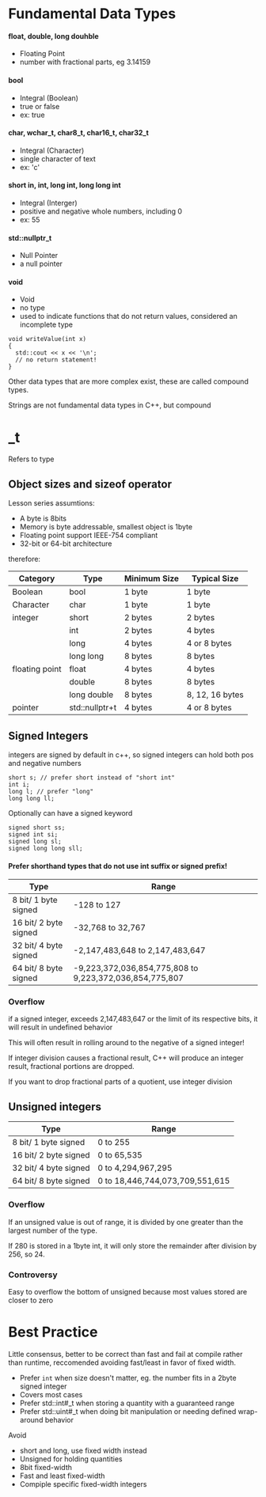 # Fundamental Data Types

#### float, double, long douhble

- Floating Point
- number with fractional parts, eg 3.14159

#### bool

- Integral (Boolean)
- true or false
- ex: true

#### char, wchar_t, char8_t, char16_t, char32_t

- Integral (Character)
- single character of text
- ex: 'c'

#### short in, int, long int, long long int

- Integral (Interger)
- positive and negative whole numbers, including 0
- ex: 55

#### std::nullptr_t

- Null Pointer
- a null pointer

#### void

- Void
- no type
- used to indicate functions that do not return values, considered an incomplete type

```
void writeValue(int x)
{
  std::cout << x << '\n';
  // no return statement!
}
```

Other data types that are more complex exist, these are called compound types.

Strings are not fundamental data types in C++, but compound

# \_t

Refers to type

## Object sizes and sizeof operator

Lesson series assumtions:

- A byte is 8bits
- Memory is byte addressable, smallest object is 1byte
- Floating point support IEEE-754 compliant
- 32-bit or 64-bit architecture

therefore:

| Category       | Type           | Minimum Size | Typical Size    |
| -------------- | -------------- | ------------ | --------------- |
| Boolean        | bool           | 1 byte       | 1 byte          |
| Character      | char           | 1 byte       | 1 byte          |
| integer        | short          | 2 bytes      | 2 bytes         |
|                | int            | 2 bytes      | 4 bytes         |
|                | long           | 4 bytes      | 4 or 8 bytes    |
|                | long long      | 8 bytes      | 8 bytes         |
| floating point | float          | 4 bytes      | 4 bytes         |
|                | double         | 8 bytes      | 8 bytes         |
|                | long double    | 8 bytes      | 8, 12, 16 bytes |
| pointer        | std::nullptr+t | 4 bytes      | 4 or 8 bytes    |

## Signed Integers

integers are signed by default in c++, so signed integers can hold both pos and negative numbers

```
short s; // prefer short instead of "short int"
int i;
long l; // prefer "long"
long long ll;
```

Optionally can have a signed keyword

```
signed short ss;
signed int si;
signed long sl;
signed long long sll;
```

#### Prefer shorthand types that do not use int suffix or signed prefix!

| Type                  | Range                                                   |
| --------------------- | ------------------------------------------------------- |
| 8 bit/ 1 byte signed  | -128 to 127                                             |
| 16 bit/ 2 byte signed | -32,768 to 32,767                                       |
| 32 bit/ 4 byte signed | -2,147,483,648 to 2,147,483,647                         |
| 64 bit/ 8 byte signed | -9,223,372,036,854,775,808 to 9,223,372,036,854,775,807 |

### Overflow

if a signed integer, exceeds 2,147,483,647 or the limit of its respective bits, it will result in undefined behavior

This will often result in rolling around to the negative of a signed integer!

If integer division causes a fractional result, C++ will produce an integer result, fractional portions are dropped.

If you want to drop fractional parts of a quotient, use integer division

## Unsigned integers

| Type                  | Range                           |
| --------------------- | ------------------------------- |
| 8 bit/ 1 byte signed  | 0 to 255                        |
| 16 bit/ 2 byte signed | 0 to 65,535                     |
| 32 bit/ 4 byte signed | 0 to 4,294,967,295              |
| 64 bit/ 8 byte signed | 0 to 18,446,744,073,709,551,615 |

### Overflow

If an unsigned value is out of range, it is divided by one greater than the largest number of the type.

If 280 is stored in a 1byte int, it will only store the remainder after division by 256, so 24.

### Controversy

Easy to overflow the bottom of unsigned because most values stored are closer to zero

# Best Practice

Little consensus, better to be correct than fast and fail at compile rather than runtime, reccomended avoiding fast/least in favor of fixed width.

- Prefer `int` when size doesn't matter, eg. the number fits in a 2byte signed integer
- Covers most cases
- Prefer std::int#\_t when storing a quantity with a guaranteed range
- Prefer std::uint#\_t when doing bit manipulation or needing defined wrap-around behavior

Avoid

- short and long, use fixed width instead
- Unsigned for holding quantities
- 8bit fixed-width
- Fast and least fixed-width
- Compiple specific fixed-width integers
